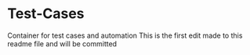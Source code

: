 # Test-Cases
Container for test cases and automation
This is the first edit made to this readme file and will be committed
